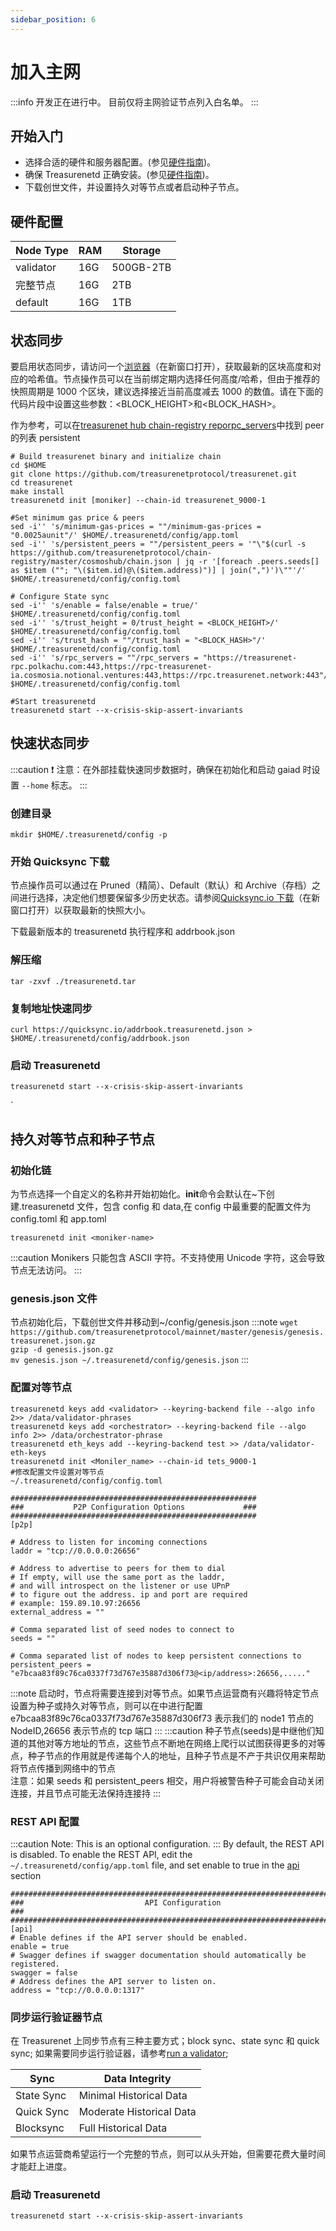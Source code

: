 ```yaml
---
sidebar_position: 6
---
```


# 加入主网

:::info
开发正在进行中。 目前仅将主网验证节点列入白名单。
:::

## 开始入门

- 选择合适的硬件和服务器配置。(参见[硬件指南](./overview.md))。
- 确保 Treasurenetd 正确安装。(参见[硬件指南](./quickStart/installation.md))。
- 下载创世文件，并设置持久对等节点或者启动种子节点。

## 硬件配置

| Node Type | RAM | Storage   |
| --------- | --- | --------- |
| validator | 16G | 500GB-2TB |
| 完整节点  | 16G | 2TB       |
| default   | 16G | 1TB       |

## 状态同步

要启用状态同步，请访问一个[浏览器](https://explorer.treasurenet.io/)（在新窗口打开），获取最新的区块高度和对应的哈希值。节点操作员可以在当前绑定期内选择任何高度/哈希，但由于推荐的快照周期是 1000 个区块，建议选择接近当前高度减去 1000 的数值。请在下面的代码片段中设置这些参数：<BLOCK_HEIGHT>和<BLOCK_HASH>。

作为参考，可以在[treasurenet hub chain-registry reporpc_servers](https://github.com/cosmos/chain-registry/blob/master/cosmoshub/chain.json)中找到 peer 的列表 persistent

```shell
# Build treasurenet binary and initialize chain
cd $HOME
git clone https://github.com/treasurenetprotocol/treasurenet.git
cd treasurenet
make install
treasurenetd init [moniker] --chain-id treasurenet_9000-1

#Set minimum gas price & peers
sed -i'' 's/minimum-gas-prices = ""/minimum-gas-prices = "0.0025aunit"/' $HOME/.treasurenetd/config/app.toml
sed -i'' 's/persistent_peers = ""/persistent_peers = '"\"$(curl -s https://github.com/treasurenetprotocol/chain-registry/master/cosmoshub/chain.json | jq -r '[foreach .peers.seeds[] as $item (""; "\($item.id)@\($item.address)")] | join(",")')\""'/' $HOME/.treasurenetd/config/config.toml

# Configure State sync
sed -i'' 's/enable = false/enable = true/' $HOME/.treasurenetd/config/config.toml
sed -i'' 's/trust_height = 0/trust_height = <BLOCK_HEIGHT>/' $HOME/.treasurenetd/config/config.toml
sed -i'' 's/trust_hash = ""/trust_hash = "<BLOCK_HASH>"/' $HOME/.treasurenetd/config/config.toml
sed -i'' 's/rpc_servers = ""/rpc_servers = "https://treasurenet-rpc.polkachu.com:443,https://rpc-treasurenet-ia.cosmosia.notional.ventures:443,https://rpc.treasurenet.network:443"/' $HOME/.treasurenetd/config/config.toml

#Start treasurenetd
treasurenetd start --x-crisis-skip-assert-invariants
```

## 快速状态同步

:::caution
❗️ 注意：在外部挂载快速同步数据时，确保在初始化和启动 gaiad 时设置 `--home` 标志。
:::

### 创建目录

`mkdir $HOME/.treasurenetd/config -p`

### 开始 Quicksync 下载

节点操作员可以通过在 Pruned（精简）、Default（默认）和 Archive（存档）之间进行选择，决定他们想要保留多少历史状态。请参阅[Quicksync.io 下载](https://github.com/treasurenetprotocol/addrbook.json)（在新窗口打开）以获取最新的快照大小。

下载最新版本的 treasurenetd 执行程序和 addrbook.json

### 解压缩

```shell
tar -zxvf ./treasurenetd.tar
```

### 复制地址快速同步

```shell
curl https://quicksync.io/addrbook.treasurenetd.json > $HOME/.treasurenetd/config/addrbook.json
```

### 启动 Treasurenetd

```shell
treasurenetd start --x-crisis-skip-assert-invariants
```

`

## 持久对等节点和种子节点

### 初始化链

为节点选择一个自定义的名称并开始初始化。**init**命令会默认在~下创建.treasurenetd 文件，包含 config 和 data,在 config 中最重要的配置文件为 config.toml 和 app.toml

```shell
treasurenetd init <moniker-name>
```

:::caution
Monikers 只能包含 ASCII 字符。不支持使用 Unicode 字符，这会导致节点无法访问。
:::

### genesis.json 文件

节点初始化后，下载创世文件并移动到~/config/genesis.json
:::note
`wget https://github.com/treasurenetprotocol/mainnet/master/genesis/genesis.treasurenet.json.gz` <br />
`gzip -d genesis.json.gz` <br />
`mv genesis.json ~/.treasurenetd/config/genesis.json`
:::

### 配置对等节点

```shell
treasurenetd keys add <validator> --keyring-backend file --algo info 2>> /data/validator-phrases
treasurenetd keys add <orchestrator> --keyring-backend file --algo info 2>> /data/orchestrator-phrase
treasurenetd eth_keys add --keyring-backend test >> /data/validator-eth-keys
treasurenetd init <Moniler_name> --chain-id tets_9000-1
#修改配置文件设置对等节点
~/.treasurenetd/config/config.toml

#######################################################
###           P2P Configuration Options             ###
#######################################################
[p2p]

# Address to listen for incoming connections
laddr = "tcp://0.0.0.0:26656"

# Address to advertise to peers for them to dial
# If empty, will use the same port as the laddr,
# and will introspect on the listener or use UPnP
# to figure out the address. ip and port are required
# example: 159.89.10.97:26656
external_address = ""

# Comma separated list of seed nodes to connect to
seeds = ""

# Comma separated list of nodes to keep persistent connections to
persistent_peers = "e7bcaa83f89c76ca0337f73d767e35887d306f73@<ip/address>:26656,....."
```

:::note
启动时，节点将需要连接到对等节点。如果节点运营商有兴趣将特定节点设置为种子或持久对等节点，则可以在中进行配置 <br />
e7bcaa83f89c76ca0337f73d767e35887d306f73 表示我们的 node1 节点的 NodeID,26656 表示节点的 tcp 端口
:::
:::caution
种子节点(seeds)是中继他们知道的其他对等方地址的节点，这些节点不断地在网络上爬行以试图获得更多的对等点，种子节点的作用就是传递每个人的地址，且种子节点是不产于共识仅用来帮助将节点传播到网络中的节点 <br />
注意：如果 seeds 和 persistent_peers 相交，用户将被警告种子可能会自动关闭连接，并且节点可能无法保持连接持
:::

### REST API 配置

:::caution
Note: This is an optional configuration.
:::
By default, the REST API is disabled. To enable the REST API, edit the `~/.treasurenetd/config/app.toml` file, and set enable to true in the [api](https://google.com) section

```shell
###############################################################################
###                           API Configuration                             ###
###############################################################################
[api]
# Enable defines if the API server should be enabled.
enable = true
# Swagger defines if swagger documentation should automatically be registered.
swagger = false
# Address defines the API server to listen on.
address = "tcp://0.0.0.0:1317"
```

### 同步运行验证器节点

在 Treasurenet 上同步节点有三种主要方式；block sync、state sync 和 quick sync;
如果需要同步运行验证器，请参考[run a validator](./setup/run-a-validator.md);

| Sync       | Data Integrity           |
| ---------- | ------------------------ |
| State Sync | Minimal Historical Data  |
| Quick Sync | Moderate Historical Data |
| Blocksync  | Full Historical Data     |

如果节点运营商希望运行一个完整的节点，则可以从头开始，但需要花费大量时间才能赶上进度。

### 启动 Treasurenetd

`treasurenetd start --x-crisis-skip-assert-invariants`
